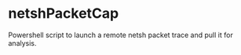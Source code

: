 netshPacketCap
==============

Powershell script to launch a remote netsh packet trace and pull it for analysis.
